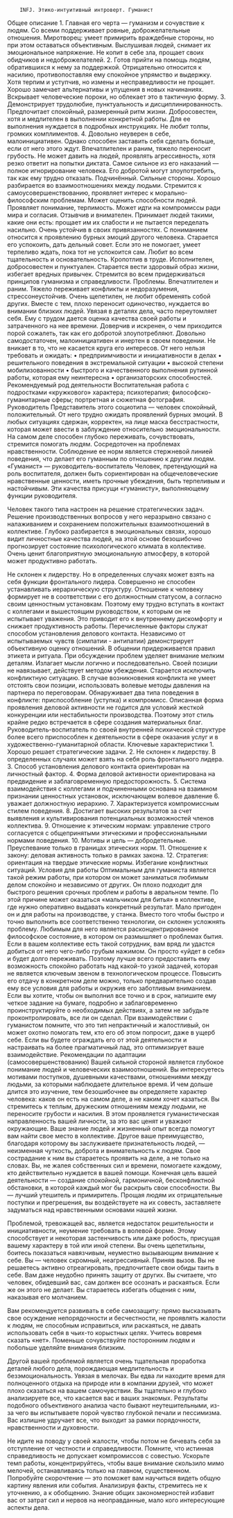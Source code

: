         INFJ. Этико-интуитивный интроверт. Гуманист
Общее описание
    1. Главная его черта — гуманизм и сочувствие к людям. Со всеми поддерживает ровные, доброжелательные отношения. Миротворец: умеет примирить враждебные стороны, но при этом оставаться объективным. Выслушивая людей, снимает их эмоциональное напряжение. Не копит в себе зла, прощает своих обидчиков и недоброжелателей. 
    2. Готов прийти на помощь людям, обратившихся к нему за поддержкой. Отрицательно относится к насилию, противопоставляя ему спокойное упрямство и выдержку. Хотя терпим и уступчив, но измены и несправедливости не прощает. Хорошо замечает альтернативы и упущения в новых начинаниях. Вскрывает человеческие пороки, но облекает это в тактичную форму. 
    3. Демонстрирует трудолюбие, пунктуальность и дисциплинированность. Предпочитает спокойный, размеренный ритм жизни. Добросовестен, хотя и медлителен в выполнении конкретной работы. Для ее выполнения нуждается в подробных инструкциях. Не любит толпы, громких комплиментов. 
    4. Довольно неуверен в себе, малоинициативен. Однако способен заставить себя сделать больше, если от него этого ждут. Впечатлителен и раним, тяжело переносит грубость. Не может давить на людей, проявлять агрессивность, хотя резко ответит на попытки диктата. Самое сильное из его наказаний — полное игнорирование человека. Его добротой могут злоупотребить, так как ему трудно отказать. 
Подчинённый. 
Сильные стороны.
Хорошо разбирается во взаимоотношениях между людьми. Стремится к самоусовершенствованию, проявляет интерес к морально-философским проблемам. Может оценить способности людей. Проявляет понимание, терпимость. Может идти на компромиссы ради мира и согласия. Отзывчив и внимателен. Принимает людей такими, какие они есть: прощает им их слабости и не пытается переделать насильно. Очень устойчив в своих привязанностях. С пониманием относится к проявлению бурных эмоций другого человека. Старается его успокоить, дать дельный совет. Если это не помогает, умеет терпеливо ждать, пока тот не успокоится сам. Любит во всем тщательность и основательность. Кропотлив в труде. Исполнителен, добросовестен и пунктуален. Старается вести здоровый образ жизни, избегает вредных привычек. Стремится во всем придерживаться принципов гуманизма и справедливости. 
Проблемы. 
Впечатлителен и раним. Тяжело переживает конфликты и недоразумения, стрессонеустойчив. Очень щепетилен, не любит обременять собой других. Вместе с тем, плохо переносит одиночество, нуждается во внимании близких людей. Увязая в деталях дела, часто переутомляет себя. Ему с трудом дается оценка качества своей работы и затраченного на нее времени. Доверчив и искренен, о чем приходится порой сожалеть, так как его добротой злоупотребляют. Довольно самодостаточен, малоинициативен и инертен в своем поведении. Не вникает в то, что не касается круга его интересов. 
От него нельзя требовать и ожидать:
    • предприимчивости и инициативности в делах 
    • решительного поведения в экстремальной ситуации 
    • высокой степени мобилизованности 
    • быстрого и качественного выполнения рутинной работы, которая ему неинтересна 
    • организаторских способностей. 
Рекомендуемый род деятельности 
Воспитательная работа с подростками «кружкового» характера; психотерапия; философско-гуманитарные сферы; портретная и сюжетная фотография. 
Руководитель
Представитель этого социотипа — человек спокойный, положительный. От него трудно ожидать проявлений бурных эмоций. В любых ситуациях сдержан, корректен, на лице маска бесстрастности, которая может ввести в заблуждение относительно эмоциональности. На самом деле способен глубоко переживать, сочувствовать, стремится помогать людям. Сосредоточен на проблемах нравственности. Соблюдение ее норм является стержневой линией поведения, что делает его гуманным по отношению к другим людям. 
«Гуманист» — руководитель-воспитатель 
Человек, претендующий на роль воспитателя, должен быть сориентирован на общечеловеческие нравственные ценности, иметь прочные убеждения, быть терпеливым и настойчивым. Эти качества присущи «гуманисту», выполняющему функции руководителя.

Человек такого типа настроен на решение стратегических задач. Решение производственных вопросов у него неразрывно связано с налаживанием и сохранением положительных взаимоотношений в коллективе. Глубоко разбирается в эмоциональных связях, хорошо видит личностные качества людей, на этой основе безошибочно прогнозирует состояние психологического климата в коллективе. Очень ценит благоприятную эмоциональную атмосферу, в которой может продуктивно работать.

Не склонен к лидерству. Но в определенных случаях может взять на себя функции фронтального лидера. Совершенно не способен устанавливать иерархическую структуру. Отношение к человеку формирует не в соответствии с его должностным статусом, а согласно своим ценностным установкам. Поэтому ему трудно вступать в контакт с коллегами и вышестоящим руководством, к которым он не испытывает уважения. Это приводит его к внутреннему дискомфорту и снижает продуктивность работы. Перечисленные факторы служат способом установления делового контакта. Независимо от испытываемых чувств (симпатии - антипатии) демонстрирует объективную оценку отношений. В общении придерживается правил этикета и ритуала. При обсуждении проблем уделяет внимание мелким деталям. Излагает мысли логично и последовательно. Своей позиции не навязывает, действует методом убеждения. Старается исключить конфликтную ситуацию. В случае возникновения конфликта не умеет отстоять свои позиции, использовать волевые методы давления на партнера по переговорам. Обнаруживает два типа поведения в конфликте: приспособление (уступка) и компромисс. 
Описанная форма проявления деловой активности не годится для условий жесткой конкуренции или нестабильности производства. Поэтому этот стиль крайне редко встречается в сфере создания материальных благ. Руководитель-воспитатель по своей внутренней психической структуре более всего приспособлен к деятельности в сфере оказания услуг и в художественно-гуманитарной области. 
Ключевые характеристики
    1. Хорошо решает стратегические задачи. 
    2. Не склонен к лидерству. В определенных случаях может взять на себя роль фронтального лидера. 
    3. Способ установления делового контакта ориентирован на личностный фактор. 
    4. Форма деловой активности ориентирована на предвидение и заблаговременную предосторожность. 
    5. Система взаимодействия с коллегами и подчиненными основана на взаимном признании ценностных установок, исключающем волевое давление 
    6. уважает должностную иерархию. 
    7. Характеризуется компромиссным стилем поведения. 
    8. Достигает высоких результатов за счет выявления и культивирования потенциальных возможностей членов коллектива. 
    9. Отношение к этическим нормам: управление строго согласуется с общепринятыми этическими и профессиональными нормами поведения. 
    10. Мотивы и цель — добродетельные. Преуспевание только в границах этических норм. 
    11. Отношение к закону: деловая активность только в рамках закона. 
    12. Стратегия: ориентация на твердые этические нормы. Избегание конфликтных ситуаций. 
Условия для работы
Оптимальным для гуманиста является такой режим работы, при котором он может заниматься любимым делом спокойно и независимо от других. Он плохо подходит для быстрого решения срочных проблем и работы в авральном темпе. По этой причине может оказаться «мальчиком для битья» в коллективе, где нужно оперативно выдавать конкретный результат. Мало пригоден он и для работы на производстве, у станка. Вместо того чтобы быстро и точно выполнить все соответственно технологии, он склонен усложнять проблему. Любимым для него является расконцентрированное философское состояние, в котором он размышляет о проблемах бытия. Если в вашем коллективе есть такой сотрудник, вам вряд ли удастся добиться от него чего-либо грубым нажимом. Он просто «уйдет в себя» и будет долго переживать. Поэтому лучше всего предоставить ему возможность спокойно работать над какой-то узкой задачей, которая не является ключевым звеном в технологическом процессе. Повысить его отдачу в конкретном деле можно, только предварительно создав ему все условия для работы и окружив его заботливым вниманием. Если вы хотите, чтобы он выполнил все точно и в срок, напишите ему четкое задание на бумаге, подробно и заблаговременно проинструктируйте о необходимых действиях, а затем не забудьте проконтролировать, все ли он сделал. При взаимодействии с гуманистом помните, что это тип непрактичный и жалостливый, он может охотно помогать тем, кто его об этом попросит, даже в ущерб себе. Если вы будете ограждать его от этой деятельности и настраивать на более прагматичный лад, это оптимизирует ваше взаимодействие. 
Рекомендации по адаптации (самосовершенствованию)
Вашей сильной стороной является глубокое понимание людей и человеческих взаимоотношений. Вы интересуетесь мотивами поступков, душевными качествами, отношениями между людьми, за которыми наблюдаете длительное время. И чем дольше длится это изучение, тем безошибочнее вы определяете характер человека: каков он есть на самом деле, а не каким хочет казаться. Вы стремитесь к теплым, дружеским отношениям между людьми, не переносите грубости и насилия. В этом проявляется гуманистическая направленность вашей личности, за это вас ценят и уважают окружающие. Ваше знание людей и жизненный опыт всегда помогут вам найти свое место в коллективе. Другое ваше преимущество, благодаря которому вы заслуживаете признательность людей, — неизменная чуткость, доброта и внимательность к людям. Свое сострадание к ним вы стараетесь проявить на деле, а не только на словах. Вы, не жалея собственных сил и времени, помогаете каждому, кто действительно нуждается в вашей помощи. 
Конечная цель вашей деятельности — создание спокойной, гармоничной, бесконфликтной обстановки, в которой каждый мог бы раскрыть свои способности. Вы — лучший утешитель и примиритель. Прощая людям их отрицательные поступки и прегрешения, вы воздействуете на их совесть, заставляете задуматься над нравственными основами нашей жизни. 

Проблемой, тревожащей вас, является недостаток решительности и инициативности, неумение требовать в волевой форме. Этому способствует и некоторая застенчивость или даже робость, присущая вашему характеру в той или иной степени. Вы очень щепетильны, боитесь показаться навязчивым, неуместно вызывающим внимание к себе. 
Вы — человек скромный, неагрессивный. Приняв вызов. Вы не решаетесь активно отреагировать, предпочитаете свои обиды таить в себе. Вам даже неудобно принять защиту от других. Вы считаете, что человек, обидевший вас, сам должен все осознать и раскаяться. Если же он этого не делает. Вы стараетесь избегать общения с ним, наказывая его молчанием. 

Вам рекомендуется развивать в себе самозащиту: прямо высказывать свое осуждение непорядочности и бесчестности, не проявлять жалости к людям, не способным исправиться, или раскаяться, не давать использовать себя в чьих-то корыстных целях. Учитесь вовремя сказать «нет». Поменьше сочувствуйте посторонним людям и побольше уделяйте внимания близким.

Другой вашей проблемой является очень тщательная проработка деталей любого дела, порождающая медлительность и безэмоциональность. Увязая в мелочах. Вы едва ли находите время для полноценного отдыха на природе или в компании друзей, что может плохо сказаться на вашем самочувствии. Вы тщательно и глубоко анализируете все, что касается вас и ваших знакомых. Результаты подобного объективного анализа часто бывают неутешительными, из-за чего вы испытываете порой чувство глубокой печали и пессимизма. Вас излишне удручает все, что выходит за рамки порядочности, нравственности и духовности. 

Не идите на поводу у своей жалости, чтобы потом не бичевать себя за отступление от честности и справедливости. Помните, что истинная справедливость не допускает компромиссов с совестью. Ускорьте темп работы, концентрируйтесь, чтобы ваше внимание скользило мимо мелочей, останавливаясь только на главном, существенном. Попробуйте скорочтение — это поможет вам научиться видеть общую картину явления или события. Анализируя факты, стремитесь не к уточнению, а к обобщению. Знание общих закономерностей избавит вас от затрат сил и нервов на неоправданные, мало кого интересующие аспекты дела. 

